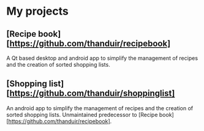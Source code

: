 # My projects

## [Recipe book][https://github.com/thanduir/recipebook]
A Qt based desktop and android app to simplify the management of recipes and the creation of sorted shopping lists.

## [Shopping list][https://github.com/thanduir/shoppinglist]
An android app to simplify the management of recipes and the creation of sorted shopping lists. Unmaintained predecessor to [Recipe book][https://github.com/thanduir/recipebook].
